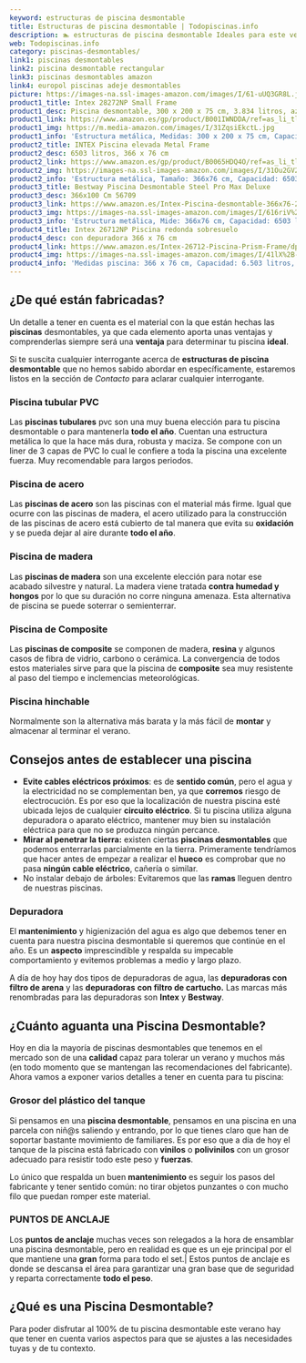 ```yaml
---
keyword: estructuras de piscina desmontable
title: Estructuras de piscina desmontable | Todopiscinas.info
description: 🏊 estructuras de piscina desmontable Ideales para este verano 2021. Aquí puedes comprar estructuras de piscina desmontable y comparar con otras similares. No dejes escapar estructuras de piscina desmontable a un precio realmente tentador.
web: Todopiscinas.info
category: piscinas-desmontables/
link1: piscinas desmontables
link2: piscina desmontable rectangular
link3: piscinas desmontables amazon
link4: europol piscinas adeje desmontables
picture: https://images-na.ssl-images-amazon.com/images/I/61-uUQ3GR8L.jpg
product1_title: Intex 28272NP Small Frame
product1_desc: Piscina desmontable, 300 x 200 x 75 cm, 3.834 litros, azul
product1_link: https://www.amazon.es/gp/product/B001IWNDDA/ref=as_li_tl?ie=UTF8&camp=3638&creative=24630&creativeASIN=B001IWNDDA&linkCode=as2&tag=todopiscinas0e-21&linkId=25b9d647487c889cb6ef56ed63f50ca1
product1_img: https://m.media-amazon.com/images/I/31ZqsiEkctL.jpg
product1_info: 'Estructura metálica, Medidas: 300 x 200 x 75 cm, Capacidad: 3.834 litros, Para 6 personas (+ 6 años), Fácil montaje, Forma rectangular'
product2_title: INTEX Piscina elevada Metal Frame
product2_desc: 6503 litros, 366 x 76 cm
product2_link: https://www.amazon.es/gp/product/B0065HDQ4O/ref=as_li_tl?ie=UTF8&camp=3638&creative=24630&creativeASIN=B0065HDQ4O&linkCode=as2&tag=todopiscinas0e-21&linkId=ed2430e3ba564d3527ee103df33ed7b3
product2_img: https://images-na.ssl-images-amazon.com/images/I/31Ou2GV2SAL.jpg
product2_info: 'Estructura metálica, Tamaño: 366x76 cm, Capacidad: 6503 litros, Forma circular, De 4 a 7 personas (+6 años)'
product3_title: Bestway Piscina Desmontable Steel Pro Max Deluxe
product3_desc: 366x100 Cm 56709
product3_link: https://www.amazon.es/Intex-Piscina-desmontable-366x76-28210NP/dp/B0065HDQ4O?__mk_es_ES=%C3%85M%C3%85%C5%BD%C3%95%C3%91&crid=25UQGV9HG2INI&dchild=1&keywords=piscinas+desmontables&qid=1615854176&sprefix=piscinas+dem%2Caps%2C201&sr=8-5&linkCode=ll1&tag=todopiscinas0e-21&linkId=34f200977c6cbaab1f3f4d9ac0e64755&language=es_ES&ref_=as_li_ss_tl
product3_img: https://images-na.ssl-images-amazon.com/images/I/616riV%2BiY3L.jpg
product3_info: 'Estructura metálica, Mide: 366x76 cm, Capacidad: 6503 litros, De 4 a 7 personas mayores de 6 años, Forma circular, Tecnología Super-Tough'
product4_title: Intex 26712NP Piscina redonda sobresuelo
product4_desc: con depuradora 366 x 76 cm
product4_link: https://www.amazon.es/Intex-26712-Piscina-Prism-Frame/dp/B07FB823GL?__mk_es_ES=%C3%85M%C3%85%C5%BD%C3%95%C3%91&dchild=1&keywords=piscinas+desmontables+con+depuradora&qid=1615936418&sr=8-5&linkCode=ll1&tag=todopiscinas0e-21&linkId=d98699de7830cd471766fa1daa36de34&language=es_ES&ref_=as_li_ss_tl
product4_img: https://images-na.ssl-images-amazon.com/images/I/41lX%2B-YpibL.jpg
product4_info: 'Medidas piscina: 366 x 76 cm, Capacidad: 6.503 litros, Incluye depuradora de cartucha A, Lona resistente triple capa'
---
```



<brand-panel :title=product1_title :desc=product1_desc :img=product1_img :link=product1_link></brand-panel>


## ¿De qué  están fabricadas?

Un detalle a tener en cuenta es el material con la que están hechas las **piscinas** desmontables, ya que cada elemento aporta unas ventajas y comprenderlas siempre será una **ventaja** para determinar tu piscina **ideal**.

Si te suscita cualquier interrogante acerca de **estructuras de piscina desmontable** que no hemos sabido abordar en específicamente, estaremos listos en la sección de _Contacto_ para aclarar cualquier interrogante.


### Piscina tubular PVC

Las **piscinas tubulares** pvc son una muy buena elección para tu piscina desmontable o para mantenerla **todo el año**. Cuentan una estructura metálica lo que la hace más dura, robusta y maciza. Se compone con un liner de 3 capas de PVC lo cual le confiere a toda la piscina una excelente fuerza. Muy recomendable para largos periodos.


### Piscina de acero

Las **piscinas de acero** son las piscinas con el material más firme. Igual que ocurre con las piscinas de madera, el acero utilizado para la construcción de las piscinas de acero está cubierto de tal manera que evita su **oxidación** y se pueda dejar al aire durante **todo el año**.


### Piscina de madera

Las **piscinas de madera** son una excelente elección para notar ese acabado silvestre y natural. La madera viene tratada **contra humedad y hongos** por lo que su duración no corre ninguna amenaza. Esta alternativa de piscina se puede soterrar o semienterrar.


### Piscina de Composite

Las **piscinas de composite** se componen de madera, **resina** y algunos casos de fibra de vidrio, carbono o cerámica. La convergencia de todos estos materiales sirve para que la piscina de **composite** sea muy resistente al paso del tiempo e inclemencias meteorológicas.


### Piscina hinchable

Normalmente son la alternativa más barata y la más fácil de **montar** y almacenar al terminar el verano.


## Consejos antes de establecer una piscina



*   **Evite cables eléctricos próximos**: es de **sentido común**, pero el agua y la electricidad no se complementan ben, ya que **corremos** riesgo de electrocución. Es por eso que la localización de nuestra piscina esté ubicada lejos de cualquier **circuito eléctrico**. Si tu piscina utiliza alguna depuradora o aparato eléctrico, mantener muy bien su instalación eléctrica para que no se produzca ningún percance.
*   **Mirar al penetrar la tierra:** existen ciertas **piscinas desmontables** que podemos enterrarlas parcialmente en la tierra. Primeramente tendríamos que hacer antes de empezar a realizar el **hueco** es comprobar que no pasa **ningún cable eléctrico**, cañería o similar.
*   No instalar debajo de árboles: Evitaremos que las **ramas** lleguen dentro de nuestras piscinas.


### Depuradora

El **mantenimiento** y higienización del agua es algo que debemos tener en cuenta para nuestra piscina desmontable si queremos que continúe en el año. Es un **aspecto** imprescindible y respalda su impecable comportamiento y evitemos problemas a medio y largo plazo.

A día de hoy hay dos tipos de depuradoras de agua, las **depuradoras con filtro de arena** y  las **depuradoras** **con filtro de cartucho.** Las marcas más renombradas para las depuradoras son **Intex** y **Bestway**.

<stats-list :link1=link1 :link2=link2 :link3=link3 :link4=link4 :category=category></stats-list>

<external-banner></external-banner>



## ¿Cuánto aguanta una Piscina Desmontable?

Hoy en dia la mayoría de piscinas desmontables que tenemos en el mercado son de una **calidad** capaz para tolerar un verano y muchos más (en todo momento que se mantengan las recomendaciones del fabricante). Ahora vamos a exponer varios detalles a tener en cuenta para tu piscina:


### Grosor del plástico del tanque

Si pensamos en una **piscina desmontable**, pensamos en una piscina en una parcela con niñ@s saliendo y entrando, por lo que tienes claro que han de soportar bastante movimiento de familiares. Es por eso que a día de hoy el tanque de la piscina está fabricado con **vinilos** o **polivinilos** con un grosor adecuado para resistir todo este peso y **fuerzas**.

Lo único que respalda un	 buen **mantenimiento** es seguir los pasos del fabricante y tener sentido común: no tirar objetos punzantes o con mucho filo que puedan romper este material.


### PUNTOS DE ANCLAJE

Los **puntos de anclaje** muchas veces son relegados a la hora de ensamblar una piscina desmontable, pero en realidad es que es un eje principal por el que mantiene una **gran** forma para todo el set.| Estos puntos de anclaje es donde se descansa el área para garantizar una gran base que de seguridad y reparta correctamente **todo el peso**.
## ¿Qué es una Piscina Desmontable?



Para poder disfrutar al 100% de tu piscina desmontable este verano  hay que tener en cuenta varios aspectos para que se ajustes a las necesidades tuyas y de tu contexto.